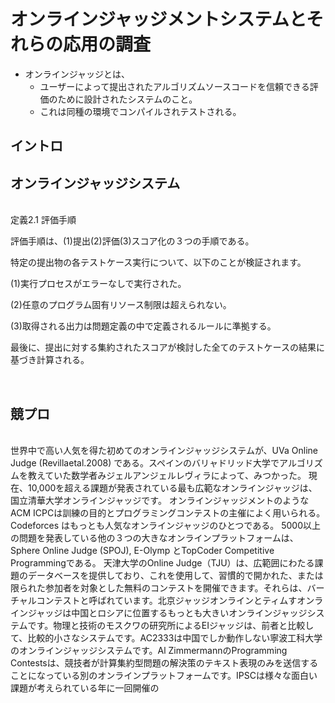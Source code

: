 # オンラインジャッジメントシステムとそれらの応用の調査
- オンラインジャッジとは、
  - ユーザーによって提出されたアルゴリズムソースコードを信頼できる評価のために設計されたシステムのこと。
  - これは同種の環境でコンパイルされテストされる。
  
## イントロ


## オンラインジャッジシステム
<br>
定義2.1 評価手順

評価手順は、(1)提出(2)評価(3)スコア化の３つの手順である。

特定の提出物の各テストケース実行について、以下のことが検証されます。

(1)実行プロセスがエラーなしで実行された。

(2)任意のプログラム固有リソース制限は超えられない。

(3)取得される出力は問題定義の中で定義されるルールに準拠する。

最後に、提出に対する集約されたスコアが検討した全てのテストケースの結果に基づき計算される。

<br>

## 競プロ
<br>
世界中で高い人気を得た初めてのオンラインジャッジシステムが、UVa Online Judge (Revillaetal.2008) である。スペインのバリャドリッド大学でアルゴリズムを教えていた数学者みジェルアンジェルレヴィラによって、みつかった。
現在、10,000を超える課題が発表されている最も広範なオンラインジャッジは、国立清華大学オンラインジャッジです。 
オンラインジャッジメントのようなACM ICPCは訓練の目的とプログラミングコンテストの主催によく用いられる。
Codeforces はもっとも人気なオンラインジャッジのひとつである。
5000以上の問題を発表している他の３つの大きなオンラインプラットフォームは、Sphere Online Judge (SPOJ), E-Olymp とTopCoder Competitive Programmingである。
天津大学のOnline Judge（TJU）は、広範囲にわたる課題のデータベースを提供しており、これを使用して、習慣的で開かれた、または限られた参加者を対象とした無料のコンテストを開催できます。それらは、バーチャルコンテストと呼ばれています。北京ジャッジオンラインとティムすオンラインジャッジは中国とロシアに位置するもっとも大きいオンラインジャッジシステムです。物理と技術のモスクワの研究所によるEIジャッジは、前者と比較して、比較的小さなシステムです。AC2333は中国でしか動作しない寧波工科大学のオンラインジャッジシステムです。Al ZimmermannのProgramming Contestsは、競技者が計算集約型問題の解決策のテキスト表現のみを送信することになっている別のオンラインプラットフォームです。IPSCは様々な面白い課題が考えられている年に一回開催の
<br>
